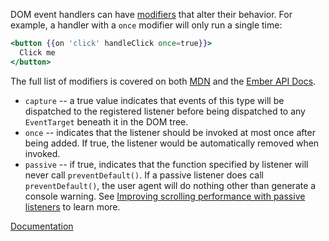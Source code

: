 DOM event handlers can have [modifiers][mdn-addEventListener] that alter their behavior.
For example, a handler with a `once` modifier will only run a single time:

```hbs
<button {{on 'click' handleClick once=true}}>
  Click me
</button>
```

The full list of modifiers is covered on both [MDN][mdn-addEventListener] and the [Ember API Docs][docs].

- `capture` -- a true value indicates that events of this type will be dispatched to the registered listener before being dispatched to any `EventTarget` beneath it in the DOM tree.
- `once` -- indicates that the listener should be invoked at most once after being added. If true, the listener would be automatically removed when invoked.
- `passive` -- if true, indicates that the function specified by listener will never call `preventDefault()`. If a passive listener does call `preventDefault()`, the user agent will do nothing other than generate a console warning. See [Improving scrolling performance with passive listeners][scroll-perf] to learn more.

[Documentation][docs]

[docs]: https://api.emberjs.com/ember/4.11/classes/Ember.Templates.helpers/methods/on?anchor=on
[mdn-addEventListener]: https://developer.mozilla.org/en-US/docs/Web/API/EventTarget/addEventListener#parameters
[scroll-perf]: https://developer.mozilla.org/en-US/docs/Web/API/EventTarget/addEventListener#Improving_scrolling_performance_with_passive_listeners
